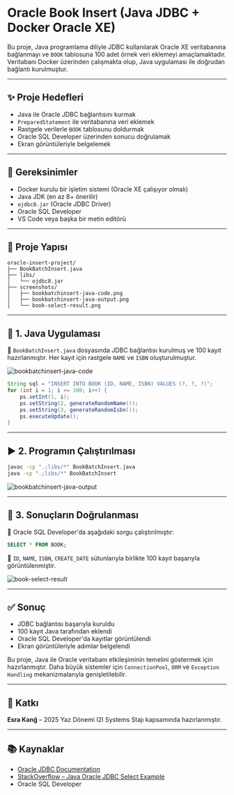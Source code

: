 # Oracle Book Insert (Java JDBC + Docker Oracle XE)

Bu proje, Java programlama diliyle JDBC kullanılarak Oracle XE veritabanına bağlanmayı ve `BOOK` tablosuna 100 adet örnek veri eklemeyi amaçlamaktadır. Veritabanı Docker üzerinden çalışmakta olup, Java uygulaması ile doğrudan bağlantı kurulmuştur.

---

## ✨ Proje Hedefleri

* Java ile Oracle JDBC bağlantısını kurmak
* `PreparedStatement` ile veritabanına veri eklemek
* Rastgele verilerle `BOOK` tablosunu doldurmak
* Oracle SQL Developer üzerinden sonucu doğrulamak
* Ekran görüntüleriyle belgelemek

---

## 🚀 Gereksinimler

* Docker kurulu bir işletim sistemi (Oracle XE çalışıyor olmalı)
* Java JDK (en az 8+ önerilir)
* `ojdbc8.jar` (Oracle JDBC Driver)
* Oracle SQL Developer
* VS Code veya başka bir metin editörü

---

## 📁 Proje Yapısı

```
oracle-insert-project/
├── BookBatchInsert.java
├── libs/
│   └── ojdbc8.jar
├── screenshots/
│   ├── bookbatchinsert-java-code.png
│   ├── bookbatchinsert-java-output.png
│   └── book-select-result.png
```

---

## 🧱 1. Java Uygulaması

🔹 `BookBatchInsert.java` dosyasında JDBC bağlantısı kurulmuş ve 100 kayıt hazırlanmıştır. Her kayıt için rastgele `NAME` ve `ISBN` oluşturulmuştur.

![bookbatchinsert-java-code](https://github.com/user-attachments/assets/5c5e1ecc-35e3-4efa-b3e0-576f54634585)



```java
String sql = "INSERT INTO BOOK (ID, NAME, ISBN) VALUES (?, ?, ?)";
for (int i = 1; i <= 100; i++) {
    ps.setInt(1, i);
    ps.setString(2, generateRandomName());
    ps.setString(3, generateRandomIsbn());
    ps.executeUpdate();
}
```

---

## ▶️ 2. Programın Çalıştırılması

```bash
javac -cp ".;libs/*" BookBatchInsert.java
java -cp ".;libs/*" BookBatchInsert
```

![bookbatchinsert-java-output](https://github.com/user-attachments/assets/69cf8158-2afa-4175-acf8-9d11bab1d410)

---

## 🧾 3. Sonuçların Doğrulanması

🔹 Oracle SQL Developer'da aşağıdaki sorgu çalıştırılmıştır:

```sql
SELECT * FROM BOOK;
```

🔹 `ID`, `NAME`, `ISBN`, `CREATE_DATE` sütunlarıyla birlikte 100 kayıt başarıyla görüntülenmiştir.

![book-select-result](https://github.com/user-attachments/assets/8ad3f3c8-a732-4006-b4a4-ff35247eef81)


---

## ✅ Sonuç

* JDBC bağlantısı başarıyla kuruldu
* 100 kayıt Java tarafından eklendi
* Oracle SQL Developer'da kayıtlar görüntülendi
* Ekran görüntüleriyle adımlar belgelendi

Bu proje, Java ile Oracle veritabanı etkileşiminin temelini göstermek için hazırlanmıştır. Daha büyük sistemler için `ConnectionPool`, `ORM` ve `Exception Handling` mekanizmalarıyla genişletilebilir.

---

## 👤 Katkı

**Esra Kanğ** – 2025 Yaz Dönemi I2I Systems Stajı kapsamında hazırlanmıştır.

---

## 📚 Kaynaklar

* [Oracle JDBC Documentation](https://docs.oracle.com/javase/8/docs/technotes/guides/jdbc/)
* [StackOverflow – Java Oracle JDBC Select Example](https://stackoverflow.com/questions/8778422/java-oracle-jdbc-select-statement)
* Oracle SQL Developer
